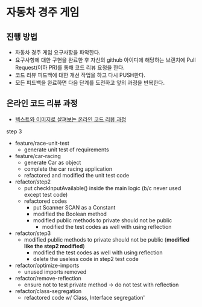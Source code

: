 # 자동차 경주 게임
## 진행 방법
* 자동차 경주 게임 요구사항을 파악한다.
* 요구사항에 대한 구현을 완료한 후 자신의 github 아이디에 해당하는 브랜치에 Pull Request(이하 PR)를 통해 코드 리뷰 요청을 한다.
* 코드 리뷰 피드백에 대한 개선 작업을 하고 다시 PUSH한다.
* 모든 피드백을 완료하면 다음 단계를 도전하고 앞의 과정을 반복한다.

## 온라인 코드 리뷰 과정
* [텍스트와 이미지로 살펴보는 온라인 코드 리뷰 과정](https://github.com/next-step/nextstep-docs/tree/master/codereview)

step 3
* feature/race-unit-test
    * generate unit test of requirements
* feature/car-racing
    * generate Car as object
    * complete the car racing application
    * refactored and modified the unit test code
* refactor/step2
    * put checkInputAvailable() inside the main logic (b/c never used except test code)
    * refactored codes
        * put Scanner SCAN as a Constant
        * modified the Boolean method
        * modified public methods to private should not be public
            * modified the test codes as well with using reflection
* refactor/step3
    * modified public methods to private should not be public (**modified like the step2 modified**)
        * modified the test codes as well with using reflection
        * delete the useless code in step2 test code
* refactor/optimize-imports
    * unused imports removed
* refactor/remove-reflection
    * ensure not to test private method -> do not test with reflection
* refactor/class-segregation
    * refactored code w/ Class, Interface segregation'